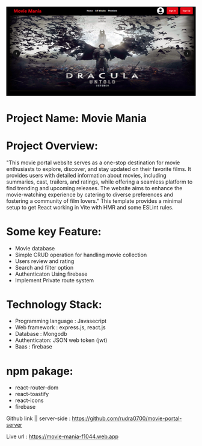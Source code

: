 ![image alt](https://github.com/rudra0700/movie-portal-client/blob/a91a8e7ad4c9e5f13fe48619253a073fcd4c3003/moviemaniafront.PNG)
# Project Name: Movie Mania
# Project Overview:
"This movie portal website serves as a one-stop destination for movie enthusiasts to explore, discover, and stay updated on their favorite films. It provides users with detailed information about movies, including summaries, cast, trailers, and ratings, while offering a seamless platform to find trending and upcoming releases. The website aims to enhance the movie-watching experience by catering to diverse preferences and fostering a community of film lovers."
This template provides a minimal setup to get React working in Vite with HMR and some ESLint rules.

# Some key Feature: 
- Movie database 
- Simple CRUD operation for handling movie collection
- Users review and rating
- Search and filter option
- Authenticaton Using firebase
- Implement Private route system
 
# Technology Stack:
 - Programming language : Javasecript
 - Web framework : express.js, react.js
 - Database : Mongodb
 - Authenticaton: JSON web token (jwt)
 - Baas : firebase
# npm  pakage: 
- react-router-dom
- react-toastify
- react-icons
- firebase

Github link || server-side  : https://github.com/rudra0700/movie-portal-server

Live url : https://movie-mania-f1044.web.app


